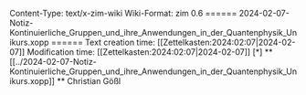 Content-Type: text/x-zim-wiki
Wiki-Format: zim 0.6
====== 2024-02-07-Notiz-Kontinuierliche_Gruppen_und_ihre_Anwendungen_in_der_Quantenphysik_Unikurs.xopp ======
Text creation time: [[Zettelkasten:2024:02:07|2024-02-07]] Modification time: [[Zettelkasten:2024:02:07|2024-02-07]]
[*] **[[../2024-02-07-Notiz-Kontinuierliche_Gruppen_und_ihre_Anwendungen_in_der_Quantenphysik_Unikurs.xopp]] **
Christian Gößl
